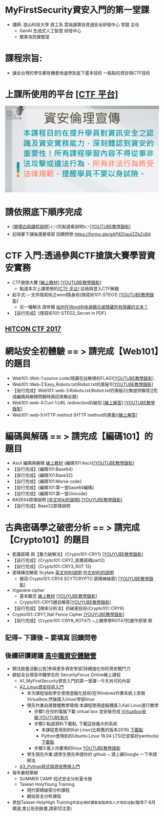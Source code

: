 # MyFirstSecurity資安入門的第一堂課 
- 講師: 崑山科技大學 資工系  雲端運算技資通安全研發中心 曾龍 主任
  - GenAI 生成式人工智慧 研發中心
  - 駭客攻防實驗室

# 課程宗旨: 
- 讓全台灣的學生都有機會快速學到底下基本技術 一點點的資安與CTF技術 

# 上課所使用的平台  [[CTF 平台]](https://120.114.62.209)

![資安宣言](資安宣言.gif)

# 請依照底下順序完成
- [[開場白與課程說明]](./0.md) 👉(先點選看說明)👉[[YOUTUBE教學錄影]](https://youtu.be/e_7K2TneejU)
- 記得要下課後還要填寫 回饋問卷 https://forms.gle/gAP8ZtjautZZbZxBA

# CTF 入門:透過參與CTF搶旗大賽學習資安實務
  - CTF搶旗大賽 [[線上教材]](./1/1.md) [[YOUTUBE教學錄影]](https://youtu.be/Bcxyx3lJG8w)
    - 點選本次上課使用的[[CTF 平台]](https://120.114.62.204) 註冊與登入CTF解題
  - 起手式---文件隱寫術之word隱身術{隱寫術101::STEG1} [[YOUTUBE教學錄影]](https://youtu.be/aeXnuZi3XOk)
    - 另一種解法 請參閱 [如何在Word中快速顯示或隱藏所有隱藏的文本？](https://zh-tw.extendoffice.com/documents/word/906-word-show-hide-hidden-text.html) 
  - 【自行完成】{隱寫術101::STEG2_Secret in PDF}

## [HITCON CTF 2017](https://ctf2017.hitcon.org/)

# 網站安全初體驗 == > 請完成【Web101】的題目
  - Web101::Web-1:source code(隱藏在註解裡的FLAG)[[YOUTUBE教學錄影]](https://youtu.be/2GWc9hsw794)
  - Web101::Web-2:Easy_Robots.txt(Robot.txt的奧秘1)[[YOUTUBE教學錄影]](https://youtu.be/Ifi9VHGBhsY)
  - 【自行完成】Web101::web-3:Robots.txt(Robot.txt的奧秘2)[無提供解答][完成編碼與解碼問題時再回來解此題]
  - Web101::web-4:Curl-1:URL redirection的破招 [[線上解答]](./1/web-4解答.md) [[YOUTUBE教學錄影]](https://youtu.be/Lwyp3tv66KQ)
  - Web101::web-5:HTTP method (HTTP method的奧義)[[線上解答]](./1/web-5解答.md)

# 編碼與解碼 == >   請完成【編碼101】的題目
  - Ascii 編碼與解碼 [線上教材](./1/3_編碼與解碼.md) {編碼101:Ascii}[[YOUTUBE教學錄影]](https://youtu.be/fu2jgb4SN7U)
  - 【自行完成】{編碼101:Base64}
  - 【自行完成】{編碼101:Base32}
  - 【自行完成】{編碼101:Morse code}
  - 【自行完成】{編碼101:第一堂base64編碼}
  - 【自行完成】{編碼101:第一堂Unicode}
  - BASE64原理說明 [[中文Wiki的說明]](https://zh.wikipedia.org/wiki/Base64) [[YOUYUBE教學錄影]](https://youtu.be/lFUb0cmHo1c)
  - 【自行完成】Base32原理說明

# 古典密碼學之破密分析 == > 請完成【Crypto101】的題目
  - 凱薩密碼 與【暴力破解法】{Crypto101::CRY1}  [[YOUYUBE教學錄影]](https://youtu.be/GY34Ewh6EoQ)
  - 【自行完成】{Crypto101::CRY2_凱撒密碼part2}
  - 【自行完成】{Crypto101::CRY3_ROT 13} 
  - 密碼棒加解密 Scytale [英文WIKI說明](https://en.wikipedia.org/wiki/Scytale) [中文WIKI的說明](https://zh.m.wikipedia.org/zh-tw/%E5%AF%86%E7%A2%BC%E6%A3%92)
    - 題目:Crypto101::CRY4 SCYTCRYPTO 密碼棒破密}  [[YOUYUBE教學錄影]](https://youtu.be/8XbZSa-1GkE)
  - Vigenère cipher  
    - 基本觀念 [線上教材](./1/Vigen%C3%A8recipher.md) [[YOUYUBE教學錄影]](https://youtu.be/m21YiTlprKY)
    - Crypto101::CRY5題目解答[[YOUYUBE教學錄影]](https://youtu.be/P2fCkFC2eRA)
  - 【自行完成】【頻率分析法】的破密技術{Crypto101::CRY6}
  -  Crypto101::CRY7_Rail Fence Cipher [[YOUYUBE教學錄影]](https://youtu.be/DLIf0kpByYs)
  - 【自行完成】{Crypto101::CRY8_ROT47}  ~上網學學ROT47的運作原理 歐

## 記得~ 下課後 ~ 要填寫 回饋問卷 

## 後續研讀建議 [高中職資安體驗營](https://www.facebook.com/people/%E9%AB%98%E4%B8%AD%E8%81%B7%E7%94%9F%E8%B3%87%E5%AE%89%E7%A0%94%E7%BF%92%E7%87%9F/100065584200879/)
- 關注臉書活動公告|參與更多資安學習|持續強化你的資安戰鬥力
- 獻給全台灣高中職學生的 SecurityFocus Online線上課程
  - A1_MyFirstSecurity資安入門的第一堂課--今天尚可的內容
  - [A2_Linux資安技術入門](https://github.com/MyFirstSecurity2020/20230302)
    - 本次課程協助學生使用虛擬化技術(在Windows作業系統上安裝Virtualbox,然後匯入linux)學習linux
    - 預先作業自建實體教學環境:本課程使用虛擬機匯入Kali Linux進行教學
      - 步驟1:在你的電腦下載 virtual box 並安裝完成 [Virtualbox安裝:YOUTUBE影片]()
      - 步驟2:點選資料下載點, 下載這些龐大的系統
        - 本課程會用到的Kali Linux(比較舊的版本2019) [下載點]()
        - Python會用到的Ubuntu Linux 18.04 LTS(已安裝好pwntools) [下載點]()
      - 步驟3:匯入你要用的linux [YOUTUBE教學錄影]()
    - 學生預先作業:請學生預先申請你的 github ~ 請上網Google 一下申請辦法 
  - [A3_Python程式與資安應用入門](https://github.com/MyFirstSecurity2020/SF2023A3) 
- 每年暑假舉辦
  - SUMMER CAMP 程式安全分析夏令營
  - Taiwan HolyYoung Training
    - 現代密碼破密分析課程 
    - 網站安全分析課程
- 參加Taiwan HolyHigh Training`年度台灣好厲駭高階資安人才培訓活動`(每年7-8月徵選,會公告到臉書,請密切注意)
